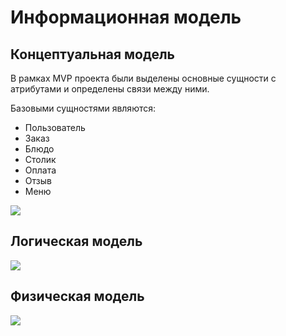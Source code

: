 # Информационная модель

## Концептуальная модель

В рамках MVP проекта были выделены основные сущности с атрибутами и определены связи между ними.

Базовыми сущностями являются:

- Пользователь
- Заказ
- Блюдо
- Столик
- Оплата
- Отзыв
- Меню

![](diagrams/out/concept.svg)

## Логическая модель

![](diagrams/out/logical.svg)


## Физическая модель

![](diagrams/out/physical.svg)
